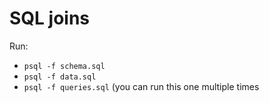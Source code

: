 # SQL joins

Run:

- `psql -f schema.sql`
- `psql -f data.sql`
- `psql -f queries.sql` (you can run this one multiple times
